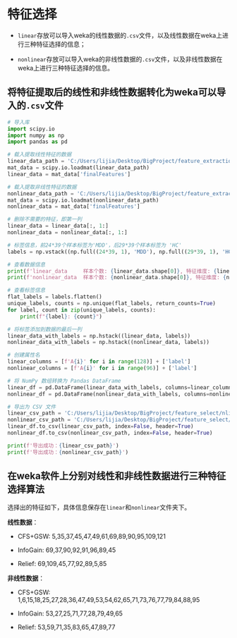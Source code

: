 # 特征选择

- `linear`存放可以导入weka的线性数据的`.csv`文件，以及线性数据在weka上进行三种特征选择的信息；

- `nonlinear`存放可以导入weka的非线性数据的`.csv`文件，以及非线性数据在weka上进行三种特征选择的信息。

## 将特征提取后的线性和非线性数据转化为weka可以导入的`.csv`文件

```python
# 导入库
import scipy.io
import numpy as np
import pandas as pd

# 载入提取线性特征的数据
linear_data_path = 'C:/Users/lijia/Desktop/BigProject/feature_extraction/linear/finalFeatures.mat'
mat_data = scipy.io.loadmat(linear_data_path)
linear_data = mat_data['finalFeatures']

# 载入提取非线性特征的数据
nonlinear_data_path = 'C:/Users/lijia/Desktop/BigProject/feature_extraction/nonlinear/finalFeatures.mat'
mat_data = scipy.io.loadmat(nonlinear_data_path)
nonlinear_data = mat_data['finalFeatures']

# 删除不需要的特征，即第一列
linear_data = linear_data[:, 1:]
nonlinear_data = nonlinear_data[:, 1:]

# 标签信息，前24*39个样本标签为'MDD'，后29*39个样本标签为 'HC'
labels = np.vstack((np.full((24*39, 1), 'MDD'), np.full((29*39, 1), 'HC')))

# 查看数据信息
print(f'linear_data     样本个数: {linear_data.shape[0]}, 特征维度: {linear_data.shape[1]}')
print(f'nonlinear_data  样本个数: {nonlinear_data.shape[0]}, 特征维度: {nonlinear_data.shape[1]}')

# 查看标签信息
flat_labels = labels.flatten()
unique_labels, counts = np.unique(flat_labels, return_counts=True)
for label, count in zip(unique_labels, counts):
    print(f"{label}: {count}")

# 将标签添加到数据的最后一列
linear_data_with_labels = np.hstack((linear_data, labels))
nonlinear_data_with_labels = np.hstack((nonlinear_data, labels))

# 创建属性名
linear_columns = [f'A{i}' for i in range(128)] + ['label']
nonlinear_columns = [f'A{i}' for i in range(96)] + ['label']

# 将 NumPy 数组转换为 Pandas DataFrame
linear_df = pd.DataFrame(linear_data_with_labels, columns=linear_columns)
nonlinear_df = pd.DataFrame(nonlinear_data_with_labels, columns=nonlinear_columns)

# 导出为 CSV 文件
linear_csv_path = 'C:/Users/lijia/Desktop/BigProject/feature_select/nlinear/linear_data.csv'
nonlinear_csv_path = 'C:/Users/lijia/Desktop/BigProject/feature_select/nonlinear/linear_data.csv'
linear_df.to_csv(linear_csv_path, index=False, header=True)
nonlinear_df.to_csv(nonlinear_csv_path, index=False, header=True)

print(f'导出成功：{linear_csv_path}')
print(f'导出成功：{nonlinear_csv_path}')
```

## 在weka软件上分别对线性和非线性数据进行三种特征选择算法

选择出的特征如下，具体信息保存在`linear`和`nonlinear`文件夹下。

**线性数据**：

- CFS+GSW: 5,35,37,45,47,49,61,69,89,90,95,109,121

- InfoGain: 69,37,90,92,91,96,89,45

- Relief: 69,109,45,77,92,89,5,85


**非线性数据**：

- CFS+GSW: 1,6,15,18,25,27,28,36,47,49,53,54,62,65,71,73,76,77,79,84,88,95

- InfoGain: 53,27,25,71,77,28,79,49,65

- Relief: 53,59,71,35,83,65,47,89,77